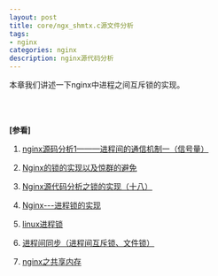 ```yaml
---
layout: post
title: core/ngx_shmtx.c源文件分析
tags:
- nginx
categories: nginx
description: nginx源代码分析
---
```



本章我们讲述一下nginx中进程之间互斥锁的实现。


<!-- more -->







<br />
<br />

**[参看]**

1. [nginx源码分析1———进程间的通信机制一（信号量）](https://blog.csdn.net/sina_yangyang/article/details/47011303)

2. [Nginx的锁的实现以及惊群的避免](https://www.cnblogs.com/549294286/p/6058811.html)

3. [Nginx源代码分析之锁的实现（十八）](https://blog.csdn.net/namelcx/article/details/52447027)

4. [Nginx---进程锁的实现](https://blog.csdn.net/bytxl/article/details/24580801)

5. [linux进程锁](https://blog.csdn.net/zyembed/article/details/79884211)

6. [进程间同步（进程间互斥锁、文件锁）](https://blog.csdn.net/qq_35396127/article/details/78942245?utm_source=blogxgwz9)

7. [nginx之共享内存](https://blog.csdn.net/evsqiezi/article/details/51785093)

<br />
<br />
<br />

